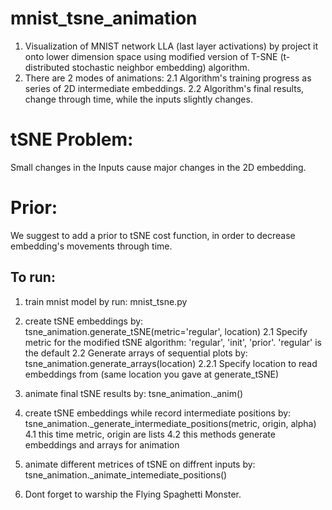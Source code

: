 # mnist_tsne_animation
1. Visualization of MNIST network LLA (last layer activations) by project it onto lower dimension space using
   modified version of T-SNE (t-distributed stochastic neighbor embedding) algorithm.
2. There are 2 modes of animations:
      2.1 Algorithm's training progress as series of 2D intermediate embeddings.
      2.2 Algorithm's final results, change through time, while the inputs slightly changes.

# tSNE Problem:
Small changes in the Inputs cause major changes in the 2D embedding.

# Prior:
We suggest to add a prior to tSNE cost function, in order to decrease embedding's movements through time.

## To run:
1. train mnist model by run: mnist_tsne.py
2. create tSNE embeddings by: tsne_animation.generate_tSNE(metric='regular', location)
   2.1 Specify metric for the modified tSNE algorithm: 'regular', 'init', 'prior'. 'regular' is the default
   2.2 Generate arrays of sequential plots by: tsne_animation.generate_arrays(location)
      2.2.1 Specify location to read embeddings from (same location you gave at generate_tSNE)
3. animate final tSNE results by: tsne_animation._anim()
4. create tSNE embeddings while record intermediate positions by: tsne_animation._generate_intermediate_positions(metric, origin, alpha)
   4.1 this time metric, origin are lists
   4.2 this methods generate embeddings and arrays for animation
5. animate different metrices of tSNE on diffrent inputs by: tsne_animation._animate_intemediate_positions()

5. Dont forget to warship the Flying Spaghetti Monster.
